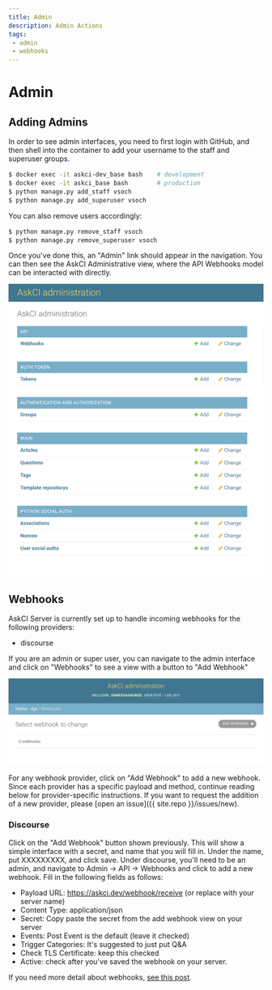 ```yaml
---
title: Admin
description: Admin Actions
tags: 
 - admin
 - webhooks
---
```


# Admin

## Adding Admins

In order to see admin interfaces, you need to first login with GitHub,
and then shell into the container to add your username to the staff and superuser groups.

```bash
$ docker exec -it askci-dev_base bash    # development
$ docker exec -it askci_base bash        # production
$ python manage.py add_staff vsoch
$ python manage.py add_superuser vsoch
```

You can also remove users accordingly:

```bash
$ python manage.py remove_staff vsoch
$ python manage.py remove_superuser vsoch
```

Once you've done this, an "Admin" link should appear in the navigation. You can then
see the AskCI Administrative view, where the API Webhooks model can be interacted with
directly.

![img/admin-panel.png](img/admin-panel.png)


## Webhooks

AskCI Server is currently set up to handle incoming webhooks for the following
providers:

 - discourse

If you are an admin or super user, you can navigate to the admin interface and click on 
"Webhooks" to see a view with a button to "Add Webhook"

![img/add-webhook.png](img/add-webhook.png)

For any webhook provider, click on "Add Webhook" to add a new webhook. Since
each provider has a specific payload and method, continue reading below for provider-specific
instructions. If you want to request the addition of a new provider, please [open an issue]({{ site.repo }}/issues/new).

### Discourse

Click on the "Add Webhook" button shown previously. This will show a simple interface with a secret,
and name that you will fill in. Under the name, put XXXXXXXXX, and click save.
Under discourse, you'll need to be an admin, and navigate to Admin -> API -> Webhooks and click to add a new webhook.
Fill in the following fields as follows:

 - Payload URL: https://askci.dev/webhook/receive (or replace with your server name)
 - Content Type: application/json
 - Secret: Copy paste the secret from the add webhook view on your server
 - Events: Post Event is the default (leave it checked)
 - Trigger Categories: It's suggested to just put Q&A
 - Check TLS Certificate: keep this checked
 - Active: check after you've saved the webhook on your server.

If you need more detail about webhooks, [see this post](https://meta.discourse.org/t/setting-up-webhooks/49045).
